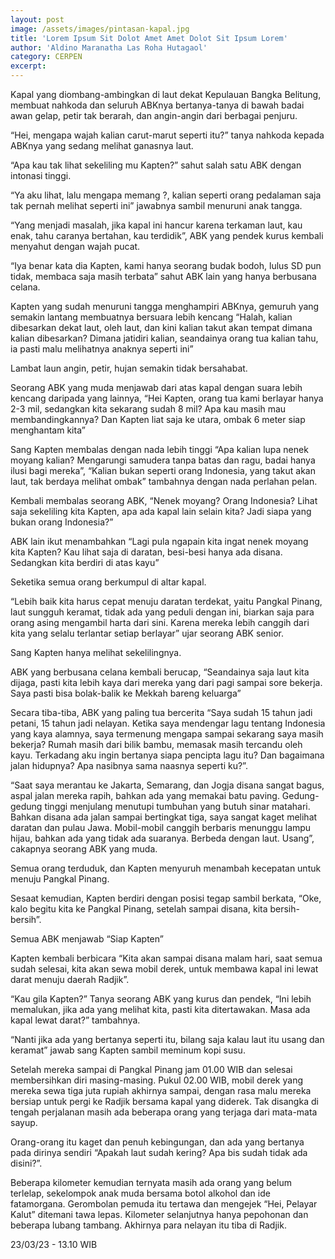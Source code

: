 ```yaml
---
layout: post
image: /assets/images/pintasan-kapal.jpg
title: 'Lorem Ipsum Sit Dolot Amet Amet Dolot Sit Ipsum Lorem'
author: 'Aldino Maranatha Las Roha Hutagaol'
category: CERPEN
excerpt: 
---
```

Kapal yang diombang-ambingkan di laut dekat Kepulauan Bangka Belitung, membuat nahkoda dan seluruh ABKnya bertanya-tanya di bawah badai awan gelap, petir tak berarah, dan angin-angin dari berbagai penjuru.

“Hei, mengapa wajah kalian carut-marut seperti itu?” tanya nahkoda kepada ABKnya yang
sedang melihat ganasnya laut.

“Apa kau tak lihat sekeliling mu Kapten?” sahut salah satu ABK dengan intonasi tinggi.

“Ya aku lihat, lalu mengapa memang ?, kalian seperti orang pedalaman saja tak pernah
melihat seperti ini” jawabnya sambil menuruni anak tangga.

“Yang menjadi masalah, jika kapal ini hancur karena terkaman laut, kau enak, tahu caranya
bertahan, kau terdidik”, ABK yang pendek kurus kembali menyahut dengan wajah pucat.

“Iya benar kata dia Kapten, kami hanya seorang budak bodoh, lulus SD pun tidak, membaca
saja masih terbata” sahut ABK lain yang hanya berbusana celana.

Kapten yang sudah menuruni tangga menghampiri ABKnya, gemuruh yang semakin
lantang membuatnya bersuara lebih kencang “Halah, kalian dibesarkan dekat laut, oleh
laut, dan kini kalian takut akan tempat dimana kalian dibesarkan? Dimana jatidiri kalian,
seandainya orang tua kalian tahu, ia pasti malu melihatnya anaknya seperti ini”

Lambat laun angin, petir, hujan semakin tidak bersahabat.

Seorang ABK yang muda menjawab dari atas kapal dengan suara lebih kencang daripada
yang lainnya, “Hei Kapten, orang tua kami berlayar hanya 2-3 mil, sedangkan kita sekarang
sudah 8 mil? Apa kau masih mau membandingkannya? Dan Kapten liat saja ke utara,
ombak 6 meter siap menghantam kita”

Sang Kapten membalas dengan nada lebih tinggi “Apa kalian lupa nenek moyang kalian?
Mengarungi samudera tanpa batas dan ragu, badai hanya ilusi bagi mereka”, “Kalian bukan
seperti orang Indonesia, yang takut akan laut, tak berdaya melihat ombak” tambahnya
dengan nada perlahan pelan.

Kembali membalas seorang ABK, “Nenek moyang? Orang Indonesia? Lihat saja sekeliling
kita Kapten, apa ada kapal lain selain kita? Jadi siapa yang bukan orang Indonesia?”

ABK lain ikut menambahkan “Lagi pula ngapain kita ingat nenek moyang kita Kapten? Kau
lihat saja di daratan, besi-besi hanya ada disana. Sedangkan kita berdiri di atas kayu”

Seketika semua orang berkumpul di altar kapal.

“Lebih baik kita harus cepat menuju daratan terdekat, yaitu Pangkal Pinang, laut sungguh
keramat, tidak ada yang peduli dengan ini, biarkan saja para orang asing mengambil harta
dari sini. Karena mereka lebih canggih dari kita yang selalu terlantar setiap berlayar” ujar
seorang ABK senior.

Sang Kapten hanya melihat sekelilingnya.

ABK yang berbusana celana kembali berucap, “Seandainya saja laut kita dijaga, pasti kita
lebih kaya dari mereka yang dari pagi sampai sore bekerja. Saya pasti bisa bolak-balik ke
Mekkah bareng keluarga”

Secara tiba-tiba, ABK yang paling tua bercerita “Saya sudah 15 tahun jadi petani, 15 tahun
jadi nelayan. Ketika saya mendengar lagu tentang Indonesia yang kaya alamnya, saya
termenung mengapa sampai sekarang saya masih bekerja? Rumah masih dari bilik bambu,
memasak masih tercandu oleh kayu. Terkadang aku ingin bertanya siapa pencipta lagu itu?
Dan bagaimana jalan hidupnya? Apa nasibnya sama naasnya seperti ku?”.

“Saat saya merantau ke Jakarta, Semarang, dan Jogja disana sangat bagus, aspal jalan
mereka rapih, bahkan ada yang memakai batu paving. Gedung-gedung tinggi menjulang
menutupi tumbuhan yang butuh sinar matahari. Bahkan disana ada jalan sampai bertingkat
tiga, saya sangat kaget melihat daratan dan pulau Jawa. Mobil-mobil canggih berbaris
menunggu lampu hijau, bahkan ada yang tidak ada suaranya. Berbeda dengan laut. Usang”,
cakapnya seorang ABK yang muda.

Semua orang terduduk, dan Kapten menyuruh menambah kecepatan untuk menuju Pangkal
Pinang.

Sesaat kemudian, Kapten berdiri dengan posisi tegap sambil berkata, “Oke, kalo begitu kita
ke Pangkal Pinang, setelah sampai disana, kita bersih-bersih”.

Semua ABK menjawab “Siap Kapten”

Kapten kembali berbicara “Kita akan sampai disana malam hari, saat semua sudah selesai,
kita akan sewa mobil derek, untuk membawa kapal ini lewat darat menuju daerah Radjik”.

“Kau gila Kapten?” Tanya seorang ABK yang kurus dan pendek, “Ini lebih memalukan, jika
ada yang melihat kita, pasti kita ditertawakan. Masa ada kapal lewat darat?” tambahnya.

“Nanti jika ada yang bertanya seperti itu, bilang saja kalau laut itu usang dan keramat” jawab sang Kapten sambil meminum kopi susu.

Setelah mereka sampai di Pangkal Pinang jam 01.00 WIB dan selesai membersihkan diri
masing-masing. Pukul 02.00 WIB, mobil derek yang mereka sewa tiga juta rupiah akhirnya
sampai, dengan rasa malu mereka bersiap untuk pergi ke Radjik bersama kapal yang
diderek. Tak disangka di tengah perjalanan masih ada beberapa orang yang terjaga dari
mata-mata sayup. 

Orang-orang itu kaget dan penuh kebingungan, dan ada yang bertanya
pada dirinya sendiri “Apakah laut sudah kering? Apa bis sudah tidak ada disini?”. 

Beberapa kilometer kemudian ternyata masih ada orang yang belum terlelap, sekelompok anak muda
bersama botol alkohol dan ide fatamorgana. Gerombolan pemuda itu tertawa dan mengejek
“Hei, Pelayar Kalut” ditemani tawa lepas. Kilometer selanjutnya hanya pepohonan dan
beberapa lubang tambang. Akhirnya para nelayan itu tiba di Radjik.

23/03/23 - 13.10 WIB
